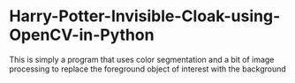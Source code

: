 # Harry-Potter-Invisible-Cloak-using-OpenCV-in-Python
This is simply a program that uses color segmentation and a bit of image processing to replace the foreground object of interest with the background
